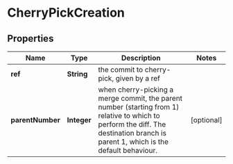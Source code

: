 

# CherryPickCreation


## Properties

| Name | Type | Description | Notes |
|------------ | ------------- | ------------- | -------------|
|**ref** | **String** | the commit to cherry-pick, given by a ref |  |
|**parentNumber** | **Integer** | when cherry-picking a merge commit, the parent number (starting from 1) relative to which to perform the diff. The destination branch is parent 1, which is the default behaviour.  |  [optional] |



